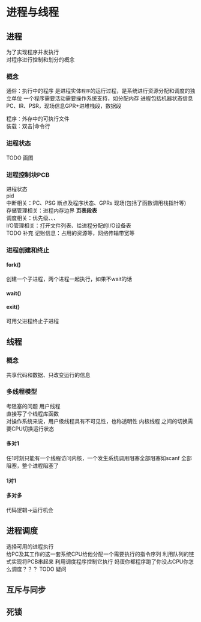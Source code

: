 # 进程与线程
## 进程
为了实现程序并发执行  
对程序进行控制和划分的概念
### 概念
通俗：执行中的程序
是进程实体`程序`的运行过程，是系统进行资源分配和调度的独立单位
一个程序需要活动需要操作系统支持，如分配内存
进程包括机器状态信息PC、IR、PSR，现场信息GPR+进堆栈段，数据段

程序：外存中的可执行文件  
装载：双击|命令行  
### 进程状态

TODO 画图  
### 进程控制块PCB
进程状态  
pid   
中断相关：PC、PSG 断点及程序状态、GPRs 现场(包括了函数调用栈指针等)   
存储管理相关：进程内存边界 **页表段表**  
调度相关：优先级、、、  
I/O管理相关：打开文件列表、给进程分配的I/O设备表  
TODO 补充
记账信息：占用的资源等，网络传输带宽等


### 进程创建和终止
#### fork()
创建一个子进程，两个进程一起执行，如果不wait的话
#### wait()
#### exit()
可用父进程终止子进程

## 线程
### 概念
共享代码和数据、只改变运行的信息
### 多线程模型
考阻塞的问题
用户线程  
直接写了个线程库函数  
对操作系统来说，用户级线程具有不可见性，也称透明性
内核线程
之间的切换需要CPU切换运行状态
#### 多对1
任1时刻只能有一个线程访问内核，一个发生系统调用阻塞全部阻塞如scanf 全部阻塞，整个进程阻塞了
#### 1对1

#### 多对多
代码逻辑→运行机会

## 进程调度
选择可用的进程执行  
给PC及其工作的这一套系统CPU给他分配一个需要执行的指令序列
利用队列的链式实现将PCB串起来
利用调度程序控制它执行 
妈蛋你都程序跑了你没占CPU你怎么调度？？？
TODO 疑问  
## 互斥与同步
## 死锁